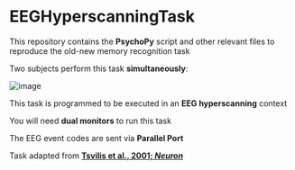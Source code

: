 # EEGHyperscanningTask

This repository contains the **PsychoPy** script and other relevant files to reproduce the old-new memory recognition task

Two subjects perform this task **simultaneously**:

![image](https://github.com/movivi/EEGHyperscanningTask/assets/46511747/bbe0b3e0-644b-457b-8fda-ca693a3c43f3)





This task is programmed to be executed in an **EEG hyperscanning** context

You will need **dual monitors** to run this task

The EEG event codes are sent via **Parallel Port**

Task adapted from [**Tsvilis et al., 2001; *Neuron***](https://www.sciencedirect.com/science/article/pii/S0896627301003762?via%3Dihub)
